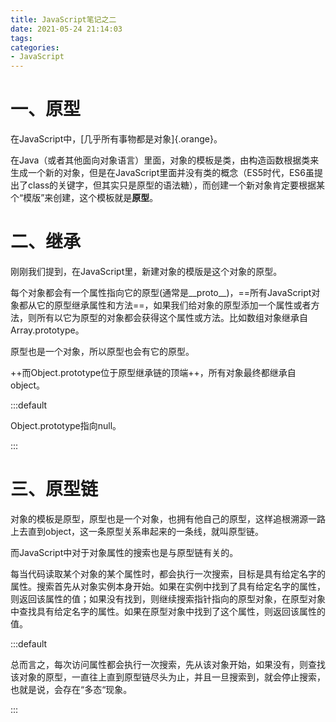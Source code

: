 ```yaml
---
title: JavaScript笔记之二
date: 2021-05-24 21:14:03
tags:
categories:
- JavaScript
---
```


# 一、原型

在JavaScript中，[几乎所有事物都是对象]{.orange}。

在Java（或者其他面向对象语言）里面，对象的模板是类，由构造函数根据类来生成一个新的对象，但是在JavaScript里面并没有类的概念（ES5时代，ES6虽提出了class的关键字，但其实只是原型的语法糖），而创建一个新对象肯定要根据某个“模版”来创建，这个模板就是**原型**。

# 二、继承

刚刚我们提到，在JavaScript里，新建对象的模版是这个对象的原型。

每个对象都会有一个属性指向它的原型(通常是__proto__)，==所有JavaScript对象都从它的原型继承属性和方法==，如果我们给对象的原型添加一个属性或者方法，则所有以它为原型的对象都会获得这个属性或方法。比如数组对象继承自Array.prototype。

原型也是一个对象，所以原型也会有它的原型。

++而Object.prototype位于原型继承链的顶端++，所有对象最终都继承自object。

:::default

Object.prototype指向null。

:::

# 三、原型链

对象的模板是原型，原型也是一个对象，也拥有他自己的原型，这样追根溯源一路上去直到object，这一条原型关系串起来的一条线，就叫原型链。

而JavaScript中对于对象属性的搜索也是与原型链有关的。

每当代码读取某个对象的某个属性时，都会执行一次搜索，目标是具有给定名字的属性。搜索首先从对象实例本身开始。如果在实例中找到了具有给定名字的属性，则返回该属性的值；如果没有找到，则继续搜索指针指向的原型对象，在原型对象中查找具有给定名字的属性。如果在原型对象中找到了这个属性，则返回该属性的值。

:::default

总而言之，每次访问属性都会执行一次搜索，先从该对象开始，如果没有，则查找该对象的原型，一直往上直到原型链尽头为止，并且一旦搜索到，就会停止搜索，也就是说，会存在“多态“现象。

:::

